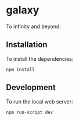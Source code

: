 # galaxy

To infinity and beyond.


## Installation

To install the dependencies:

    npm install


## Development

To run the local web server:

    npm run-script dev
